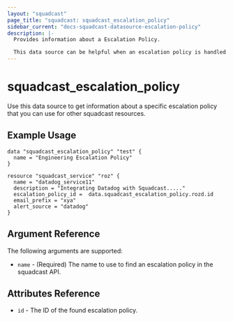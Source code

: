 ```yaml
---
layout: "squadcast"
page_title: "squadcast: squadcast_escalation_policy"
sidebar_current: "docs-squadcast-datasource-escalation-policy"
description: |-
  Provides information about a Escalation Policy.

  This data source can be helpful when an escalation policy is handled outside(for eg: created on webapp/api's) Terraform but you still want to reference it in other resources.
---
```


# squadcast\_escalation_policy

Use this data source to get information about a specific escalation policy that you can use for other squadcast resources.

## Example Usage

```hcl
data "squadcast_escalation_policy" "test" {
  name = "Engineering Escalation Policy"
}

resource "squadcast_service" "roz" {
  name = "datadog_service11"
  description = "Integrating Datadog with Squadcast....."
  escalation_policy_id =  data.squadcast_escalation_policy.rozd.id  
  email_prefix = "xya"
  alert_source = "datadog"
}
```

## Argument Reference

The following arguments are supported:

* `name` - (Required) The name to use to find an escalation policy in the squadcast API.

## Attributes Reference
* `id` - The ID of the found escalation policy.

[1]: https://v2.developer.squadcast.com/v2/page/api-reference#!/Escalation_Policies/get_escalation_policies
